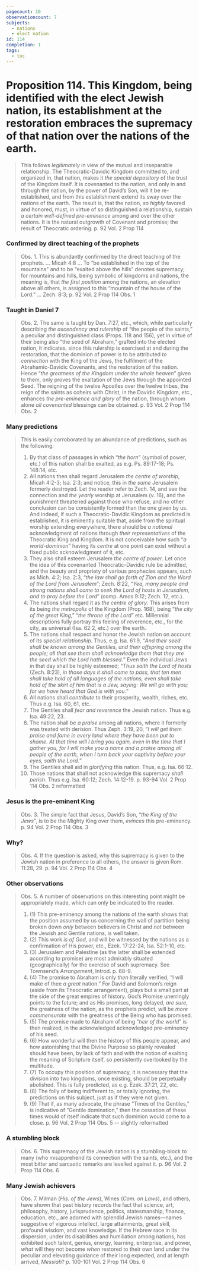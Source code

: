 ```yaml
---
pagecount: 10
observationcount: 7
subjects:
  - nations
  - elect nation
id: 114
completion: 1
tags:
  - toc
---
```

# Proposition 114. This Kingdom, being identified with the elect Jewish nation, its establishment at the restoration embraces the supremacy of that nation over the nations of the earth.

>This follows *legitimately* in view of the mutual and inseparable relationship. The Theocratic-Davidic Kingdom committed to, and organized in, that nation, makes it *the special depository* of the trust of the Kingdom itself. It is covenanted to the nation, and only in and through the nation, by the power of David’s Son, will it be re-established, and from this establishment extend its sway over the nations of the earth. The result is, that the nation, *so highly* favored and honored, must, in virtue of so distinguished a relationship, sustain *a certain well-defined pre-eminence* among and over the other nations. It is the natural outgrowth of Covenant and promise; the result of Theocratic ordering.
>p. 92 Vol. 2 Prop 114
### Confirmed by direct teaching of the prophets
>Obs. 1. This is abundantly confirmed by the direct teaching of the prophets.
>...
>Micah 4:8
>...
>To “be established in the top of the mountains” and to be “exalted above the hills” denotes supremacy; for mountains and hills, being symbolic of kingdoms and nations, the meaning is, that *the first position* among the nations, an elevation above all others, is assigned to this “mountain of the house of the Lord.”
>...
>Zech. 8:3;
>p. 92 Vol. 2 Prop 114 Obs. 1
### Taught in Daniel 7
>Obs. 2. The same is taught by Dan. 7:27, etc., which, while particularly describing *the ascendency and rulership* of “the people of the saints,” a peculiar and distinguished class (Props. 118 and 156), yet in virtue of their being also “the seed of Abraham,” grafted into the elected nation, it indicates, since this rulership is exercised at and during the restoration, that the dominion of power is to be attributed *to connection* with the King of the Jews, the fulfilment of the Abrahamic-Davidic Covenants, and the restoration of the nation. Hence “*the greatness of the Kingdom under the whole heaven*” given to them, only proves the exaltation of the Jews through the appointed Seed. The reigning of the twelve Apostles over the twelve tribes, the reign of the saints as coheirs with Christ, in the Davidic Kingdom, etc., enhances *the pre-eminence and glory* of the nation, through whom alone *all covenanted* blessings can be obtained.
>p. 93 Vol. 2 Prop 114 Obs. 2
### Many predictions
>This is easily corroborated by an abundance of predictions, such as the following: 
>1. By that class of passages in which “*the horn*” (symbol of power, etc.) of this nation shall be exalted, as e.g. Ps. 89:17-18; Ps. 148:14, etc. 
>2. All nations then shall regard Jerusalem *the centre of worship*, Micah 4:2-3; Isa. 2:3; and notice, this in *the same* Jerusalem formerly destroyed. Let the reader refer to Zech. 14, and see the connection and *the yearly* worship at Jerusalem (v. 16), and the punishment threatened against those who refuse, and no other conclusion can be consistently formed than the one given by us. And indeed, if such a Theocratic-Davidic Kingdom as predicted is established, it is eminently suitable that, aside from the spiritual worship extending everywhere, there should be *a national* acknowledgment of nations through *their representatives* of the Theocratic King and Kingdom. It is not conceivable how such “*a world-dominion*” having its *centre* at one point can exist without a fixed public acknowledgment of it, etc. 
>3. They also shall esteem Jerusalem *the centre of power*. Let once the idea of this covenanted Theocratic-Davidic rule be admitted, and the beauty and propriety of various prophecies appears, such as Mich. 4:2; Isa. 2:3, “*the law shall go forth of Zion and the Word of the Lord from Jerusalem*”; Zech. 8:22, “*Yea, many people and strong nations shall come to seek the Lord of hosts in Jerusalem, and to pray before the Lord*” (comp. Amos 9:12; Zech. 12, etc.). 
>4. The nations shall regard it as *the centre of glory*. This arises from its being *the metropolis* of the Kingdom (Prop. 168), being “*the city of the great King*,” “*the throne of the Lord*” etc. Millennial descriptions fully portray this feeling of reverence, etc., for the city, as universal (Isa. 62:2, etc.) over the earth. 
>5. The nations shall respect and honor the Jewish nation on account of its *special relationship*. Thus, e.g. Isa. 61:9, “*And their seed shall be known among the Gentiles, and their offspring among the people; all that see them shall acknowledge them that they are the seed which the Lord hath blessed.*” Even the individual Jews in that day shall be highly esteemed; “*Thus saith the Lord of hosts* (Zech. 8:23), *in those days it shall come to pass, that ten men shall take hold of all languages of the nations, even shall take hold of the skirt of him that is a Jew, saying: We will go with you; for we have heard that God is with you.*” 
>6. All nations shall *contribute* to their prosperity, wealth, riches, etc. Thus e.g. Isa. 60, 61, etc. 
>7. The Gentiles shall *fear and reverence* the Jewish nation. Thus e.g. Isa. 49:22, 23. 
>8. The nation shall be *a praise* among all nations, where it formerly was treated with derision. Thus Zeph. 3:19, 20, “*I will get them praise and fame in every land where they have been put to shame. At that time will I bring you again, even in the time that I gather you, for I will make you a name and a praise among all people of the earth, when I turn back your captivity before your eyes, saith the Lord.*” 
>9. The Gentiles shall aid in *glorifying* this nation. Thus, e.g. Isa. 66:12. 
>10. Those nations that shall not acknowledge this supremacy *shall perish*. Thus e.g. Isa. 60:12; Zech. 14:12-19.
>p. 93-94 Vol. 2 Prop 114 Obs. 2 reformatted
### Jesus is the pre-eminent King
>Obs. 3. The simple fact that Jesus, David’s Son, “*the King of the Jews*", is to be the Mighty King over them, *evinces* this pre-eminency.
>p. 94 Vol. 2 Prop 114 Obs. 3
### Why?
>Obs. 4. If the question is asked, why this supremacy is given to the Jewish nation in preference to all others, the answer is given Rom. 11:28, 29.
>p. 94 Vol. 2 Prop 114 Obs. 4
### Other observations
>Obs. 5. A number of observations on this interesting point might be appropriately made, which can only be indicated to the reader. 
>1. (1) This pre-eminency among the nations of the earth shows that the position assumed by us concerning the wall of partition being broken down *only* between believers in Christ and *not* between the Jewish and Gentile nations, is well taken. 
>2. (2) This work *is of God*, and will be witnessed by the nations as a confirmation of His power, etc., Ezek. 17:22-24, Isa. 52:1-10, etc. 
>3. (3) Jerusalem and Palestine (as the latter shall be extended according to promise) are most admirably situated (geographically) for the exercise of such supremacy. See Townsend’s *Arrangement*, Introd. p. 68-9. 
>4. (4) The promise to Abraham is only *then* literally verified, “I will make of thee *a great* nation.” For David and Solomon’s reign (aside from its Theocratic arrangement), plays but a small part at the side of the great empires of history. God’s Promise unerringly points to the future; and as His promises, long delayed, *are sure*, the greatness of the nation, as the prophets predict, will be *more commensurate* with the greatness of the Being who has promised. 
>5. (5) The promise made to Abraham of being “*heir of the world*” is then realized, in the acknowledged acknowledged pre-eminency of his seed. 
>6. (6) How wonderful will then the history of this people appear, and how astonishing that the Divine Purpose so plainly revealed should have been, by lack of faith and with the notion of exalting the meaning of Scripture itself, so persistently overlooked by the multitude. 
>7. (7) To occupy this position of supremacy, it is necessary that the division into two kingdoms, once existing, should be perpetually abolished. This is fully predicted, as e.g. Ezek. 37:21, 22, etc. 
>8. (8) The folly of being indifferent to, or totally ignoring, the predictions on this subject, just as if they were not given. 
>9. (9) That if, as many advocate, the phrase “Times of the Gentiles,” is indicative of “Gentile domination,” then the cessation of these times would of itself indicate that such dominion would come to a close.
>p. 96 Vol. 2 Prop 114 Obs. 5 -- slightly reformatted
### A stumbling block
>Obs. 6. This supremacy of the Jewish nation is a stumbling-block to many (who misapprehend its connection with the saints, etc.), and the most bitter and sarcastic remarks are levelled against it.
>p. 96 Vol. 2 Prop 114 Obs. 6
### Many Jewish achievers
>Obs. 7. Milman (*His. of the Jews*), Wines (*Com. on Laws*), and others, have shown that past history records the fact that science, art, philosophy, history, jurisprudence, politics, statesmanship, finance, education, etc., are adorned with splendid Jewish names—names suggestive of vigorous intellect, large attainments, great skill, profound wisdom, and vast knowledge. If the Hebrew race in its dispersion, under its disabilities and humiliation among nations, has exhibited such talent, genius, energy, learning, enterprise, and power, *what* will they not become *when* restored to their own land under the peculiar and elevating guidance of their long expected, and at length arrived, *Messiah*?
>p. 100-101 Vol. 2 Prop 114 Obs. 6
